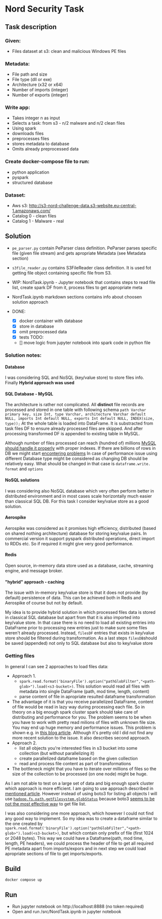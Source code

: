 # Nord Security Task

## Task description
### Given:
  -  Files dataset at s3: clean and malicious Windows PE files
### Metadata:
  - File path and size
  - File type (dll or exe)
  - Architecture (x32 or x64)
  - Number of imports (integer)
  - Number of exports (integer)
### Write app:
  - Takes integer n as input
  - Selects a task: from s3 - n/2 malware and n/2 clean files
  - Using spark
  - downloads files
  - preprocesses files 
  - stores metadata to database
  - Omits already preprocessed data
### Create docker-compose file to run:
  - python application
  - pyspark
  - structured database
### Dataset:
  -  Aws s3: http://s3-nord-challenge-data.s3-website.eu-central-1.amazonaws.com/
  -  Catalog 0 - clean files
  -  Catalog 1 - Malware - real

## Solution
   - `pe_parser.py` contain PeParser class definition. PeParser parses specific file (given file stream) and gets apropriate Metadata (see Metadata section)
   - `s3file_reader.py` contains S3FileReader class definition. It is used fot getting file object containing specific file from S3.

   - WIP: NordTask.ipynb - Jupyter notebook that contains steps to read file list, create spark DF from it, process files to get appropriate meta
   - NordTask.ipynb markdown sections contains info about choosen solution approach
   - DONE:
      - [x] docker container with database 
      - [x] store in database
      - [x] omit preprocessed data
      - [x] tests
     TODO:
      - [] move logic from jupyter notebook into spark code in python file 

### Solution notes:
#### Database
I was considering SQL and NoSQL (key/value store) to store files info. Finally **Hybrid approach was used**

#### SQL Database - MySQL
The architecture is rather not complicated. All **distinct** file records are processed and stored in one table with following schema
 `path Varchar primary key, size Int, type Varchar, architecture Varchar default NULL, imports Int default NULL, exports Int default NULL, INDEX(size, type));`
At the whole table is loaded into DataFrame. It is substracted from task files DF to ensure already processed files are skipped. And after processing transformed DF is appended to existing table in MySQL.

Although number of files processed can reach (hundred of) millions [MySQL should handle it properly](https://dba.stackexchange.com/questions/20335/can-mysql-reasonably-perform-queries-on-billions-of-rows) with proper indexes. If there are billions of rows in DB we might start [encontering problems](https://stackoverflow.com/questions/38346613/mysql-and-a-table-with-100-millions-of-rows)
In case of performance issue using different Database type might be considered as changing DB should be relatively easy. What should be changed in that case is `dataframe.write.` `format` and `options`

#### NoSQL solutions

I was considering also NoSQL database which very often perform better in distributed environment and in most cases scale horizontally much easier than classical SQL DB. For this task I consider key/value store as a good solution.

#### Aerospike
Aerospike was considered as it promises high efficiency, distributed (based on shared nothing architecture) database for storing key/value pairs. In commercial version it support pyspark distributed operations, direct import to RDDs etc. So if required it might give very good performance.

#### Redis
Open source, in-memory data store used as a database, cache, streaming engine, and message broker.


#### "hybrid" approach - caching
The issue with in-memory key/value store is that it does not provide (by default) persistence of data.
This can be achieved both in Redis and Aerospike of course but not by default.

My idea is to provide hybrid solution in which processed files data is stored in classical SQL database but apart from that it is also imported into key/value store. In that case there is no need to load all existing entries into DataFrame prior to processing new entries just to make sure some files weren't already processed. Instead,  `filesDF` entries that exists in key/value store should be filtered during transformation. As a last steps  `filesDB`should be saved (appended) not only to SQL database but also to key/value store


### Getting files 
In general I can see 2 approaches to load files data:
   - Approach 1.
     - `spark.read.format('binaryFile').option("pathGlobFilter","<path-glob>").load(<s3-bucket>)`. This solution would read all files with metadata into single DataFrame (path, mod time,  length, content)
     - parse content of file in apropriate resulted dataframe transformation
   - The advantage of it is that you receive parallelized DataFrame, content of file would be read in lazy way during processing each file. So in theory on a big enough spark cluster spark should take care of distributing and performance for you. The problem seems to be when you have to work with pretty read milions of files with unknown file size. You may end up huge memory and performance issues. This problem is shown e.g. in [this blog article](https://wrightturn.wordpress.com/2015/07/22/getting-spark-data-from-aws-s3-using-boto-and-pyspark/). Although it's pretty old I did not find any more recent solution to the issue. It also describes second approach.
   - Approach 2.
       - list all objects you're interested files in s3 bucket into some collection (but without parallelizing it)
       - create parallelized dataframe based on the given collection
       - read and process file content as part of transformations
   - The bottleneck might that you have to iterate over millions of files so the size of the collection to be processed (on one node) might be huge. 
   
As I am not able to test on a large set of data and big enough spark cluster which approach is more efficient. I am going to use approach described in [mentioned article](https://wrightturn.wordpress.com/2015/07/22/getting-spark-data-from-aws-s3-using-boto-and-pyspark). However instead of using boto3 for listing all objects I will use [`hadoop.fs.path.getFilesystem.globStatus`](https://stackoverflow.com/a/67050173/2018369) because boto3 [seems to be not the most effective way](https://stackoverflow.com/q/69920805/2018369) to get file list.

I was also considering one more approach, which however I could not find any good way to implement. So my idea was to create a dataframe similar to the one created by `spark.read.format('binaryFile').option("pathGlobFilter","<path-glob>").load(<s3-bucket>)`, but which contain only prefix of file (first 1024 or 2048 bytes). This way we could have a Dataframe(path, mod time,  length, PE headers), we could process the header of file to get all required PE metadata apart from imports/expors and in next step we could load apropriate sections of file to get imports/exports.


## Build
`docker compose up`

## Run
- Run jupyter notebook on http://localhost:8888 (no token required)
- Open and run /src/NordTask.ipynb in jupyter notebook

